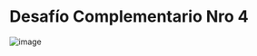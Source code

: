 # Desafío Complementario Nro 4

![image](https://user-images.githubusercontent.com/4087941/193508618-e54b83a7-3352-4e0a-817f-9936f7d326d0.png)
